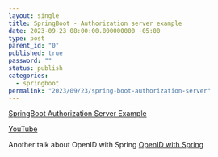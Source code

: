 ```yaml
---
layout: single
title: SpringBoot - Authorization server example
date: 2023-09-23 08:00:00.000000000 -05:00
type: post
parent_id: "0"
published: true
password: ""
status: publish
categories:
  - springboot
permalink: "2023/09/23/spring-boot-authorization-server"
---
```


[SpringBoot Authorization Server Example](https://github.com/rwinch/spring-enterprise-authorization-server)

[YouTube](https://www.youtube.com/watch?v=ELz8wNt_Rys&ab_channel=SpringI%2FO)


Another talk about OpenID with Spring
[OpenID with Spring](https://www.youtube.com/watch?v=ZIS4273AAGI&ab_channel=LaurSpilca)

